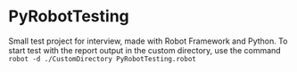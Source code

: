 # PyRobotTesting
Small test project for interview, made with Robot Framework and Python.
To start test with the report output in the custom directory, use the command ```robot -d ./CustomDirectory PyRobotTesting.robot```
